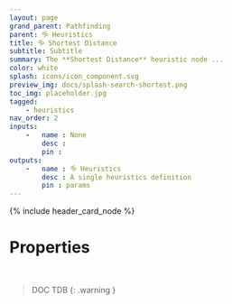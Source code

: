 ```yaml
---
layout: page
grand_parent: Pathfinding
parent: 🝰 Heuristics
title: 🝰 Shortest Distance
subtitle: Subtitle
summary: The **Shortest Distance** heuristic node ...
color: white
splash: icons/icon_component.svg
preview_img: docs/splash-search-shortest.png
toc_img: placeholder.jpg
tagged: 
    - heuristics
nav_order: 2
inputs:
    -   name : None
        desc : 
        pin : 
outputs:
    -   name : 🝰 Heuristics
        desc : A single heuristics definition
        pin : params
---
```


{% include header_card_node %}

# Properties
<br>

> DOC TDB
{: .warning }
